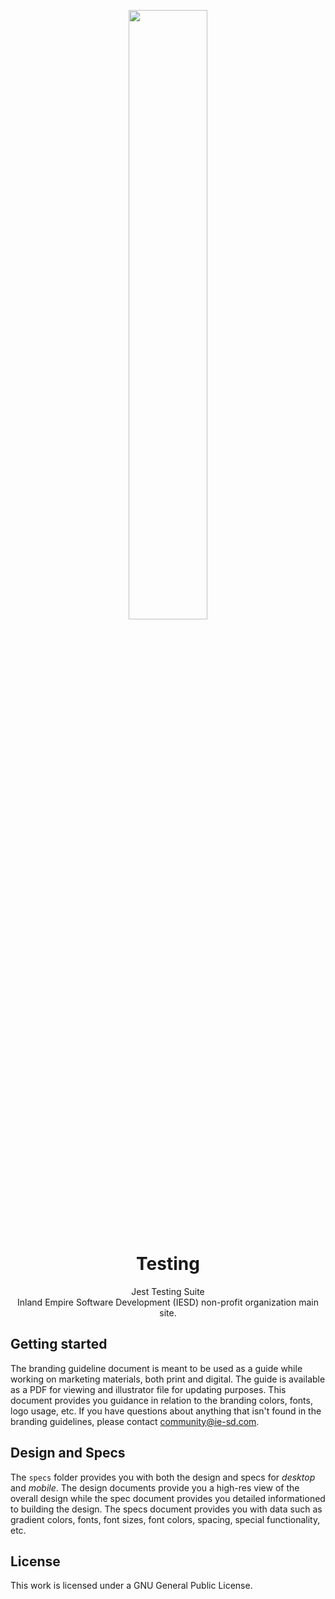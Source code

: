 <p align="center">
<img src="https://raw.github.com/inland-empire-software-development/main/dev/assets/iesd-logo-black.svg?sanitize=true" width="50%"> 
</p>

<h1 align="center"> 
  Testing 
</h1>
 
<p align="center">
  Jest Testing Suite<br>Inland Empire Software Development (IESD) non-profit organization main site.
</p>

## **Getting started**
The branding guideline document is meant to be used as a guide while working on marketing materials, both print and digital. The guide is available as a PDF for viewing and illustrator file for updating purposes. This document provides you guidance in relation to the branding colors, fonts, logo usage, etc. If you have questions about anything that isn't found in the branding guidelines, please contact <a href="mailto:community@ie-sd.com">community@ie-sd.com</a>. 

## **Design and Specs**
The `specs` folder provides you with both the design and specs for _desktop_ and _mobile_. The design documents provide you a high-res view of the overall design while the spec document provides you detailed informationed to building the design. The specs document provides you with data such as gradient colors, fonts, font sizes, font colors, spacing, special functionality, etc. 

## **License**
This work is licensed under a GNU General Public License.
 